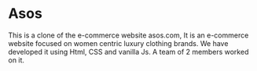 # Asos
This is a clone of the e-commerce website asos.com, It is an e-commerce website focused on women centric luxury clothing brands.
We have developed it using Html, CSS and vanilla Js. A team of 2 members worked on it.
